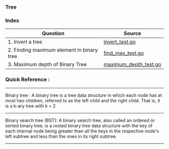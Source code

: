 ### Tree


### Index
| Question       | Source |
| -------- |   ------------- |
| 1. Invert a tree | [invert_test.go](./invert_test.go)  |
| 2. Finding maximum element in binary tree | [find_max_test.go](./find_max_test.go)  |
| 3. Maximum depth of Binary Tree | [maximum_depth_test.go](./maximum_depth_test.go)  |


### Quick Reference :
---
Binary tree : A binary tree is a tree data structure in which each node has at most two children, referred to as the left child and the right child. That is, it is a k-ary tree with k = 2

---
Binary search tree (BST): A binary search tree, also called an ordered or sorted binary tree, is a rooted binary tree data structure with the key of each internal node being greater than all the keys in the respective node's left subtree and less than the ones in its right subtree.

---
